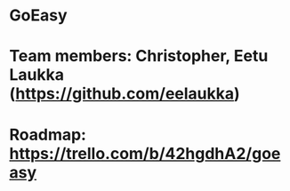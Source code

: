 # GoEasy
# Team members: Christopher, Eetu Laukka (https://github.com/eelaukka)
# Roadmap: https://trello.com/b/42hgdhA2/goeasy